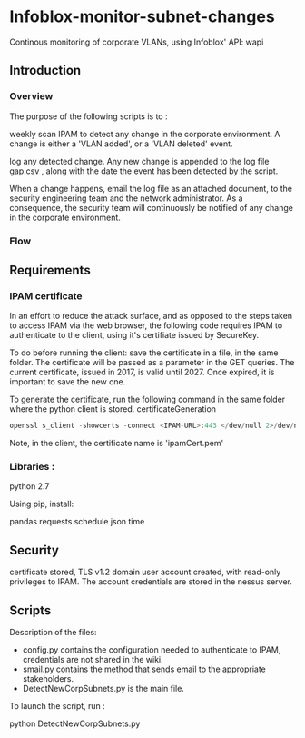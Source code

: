 # Infoblox-monitor-subnet-changes
Continous monitoring of corporate VLANs, using Infoblox' API: wapi

## Introduction
### Overview

The purpose of the following scripts is to :

weekly scan IPAM to detect any change in the corporate environment. A change is either a 'VLAN added', or a 'VLAN deleted' event.

log any detected change. Any new change is appended to the log file gap.csv , along with the date the event has been detected by the script.

When a change happens, email the log file as an attached document, to the security engineering team and the network administrator. As a consequence, the security team will continuously be notified of any change in the corporate environment.

### Flow


## Requirements
### IPAM certificate
In an effort to reduce the attack surface, and as opposed to the steps taken to access IPAM via the web browser, the following code requires IPAM to authenticate to the client, using it's certifiate issued by SecureKey.

To do before running the client: save the certificate in a file, in the same folder. The certificate will be passed as a parameter in the GET queries. The current certificate, issued in 2017, is valid until 2027. Once expired, it is important to save the new one.

To generate the certificate, run the following command in the same folder where the python client is stored.
certificateGeneration

```python
openssl s_client -showcerts -connect <IPAM-URL>:443 </dev/null 2>/dev/null|openssl x509 -outform PEM >mycertfile.pem
```
 

Note, in the client, the certificate name is 'ipamCert.pem'

### Libraries :
python 2.7


Using pip, install:

pandas
requests
schedule
json
time

## Security
certificate stored,
TLS v1.2
domain user account created, with read-only privileges to IPAM. The account credentials are stored in the nessus server.


## Scripts
Description of the files:

* config.py contains the configuration needed to authenticate to IPAM, credentials are not shared in the wiki.
* smail.py contains the method that sends email to the appropriate stakeholders.
* DetectNewCorpSubnets.py is the main file.

To launch the script, run :


python DetectNewCorpSubnets.py

